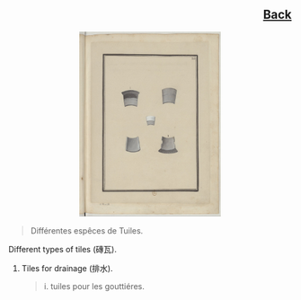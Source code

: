 <h2 align="right"><a href="./tiles.md">Back</a></h2>

<p align="center">
    <img width="50%" src="./2.jpg"/>
</p>

> Différentes espêces de Tuiles.

Different types of tiles (磚瓦).

1. Tiles for drainage (排水).

    > i. tuiles pour les gouttiéres.
